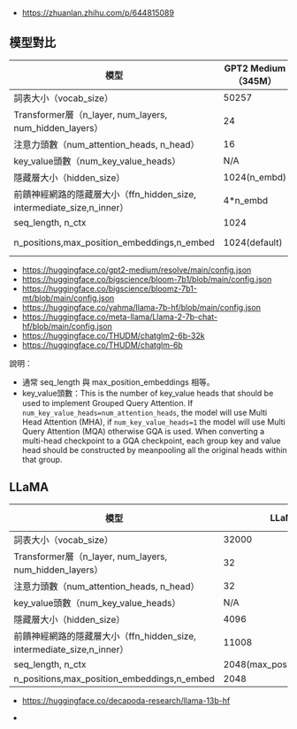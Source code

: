 - https://zhuanlan.zhihu.com/p/644815089

## 模型對比

| 模型                                                       | GPT2 Medium（345M） | Bloom-7b1                | LLaMA-7B                      | LLaMA2-7B                     | ChatGLM-6B  | ChatGLM2-6B |
| -------------------------------------------------------- | ----------------- | ------------------------ | ----------------------------- | ----------------------------- | ----------- | ----------- |
| 詞表大小（vocab_size）                                         | 50257             | 250880                   | 32000                         | 32000                         | 130528      | 65024       |
| Transformer層（n_layer, num_layers, num_hidden_layers）     | 24                | 30                       | 32                            | 32                            | 28          | 28          |
| 注意力頭數（num_attention_heads, n_head）                       | 16                | 32                       | 32                            | 32                            | 32          | 32          |
| key_value頭數（num_key_value_heads）                         | N/A               | N/A                      | N/A                           | N/A                           | N/A         | N/A         |
| 隱藏層大小（hidden_size）                                       | 1024(n_embd)      | 4096(n_embed)            | 4096                          | 4096                          | 4096        | 4096        |
| 前饋神經網路的隱藏層大小（ffn_hidden_size, intermediate_size,n_inner） | 4*n_embd          | 4 * hidden_size          | 11008                         | 11008                         | 16384       | 13696       |
| seq_length, n_ctx                                        | 1024              | 2048                     | 2048(max_position_embeddings) | 2048(max_position_embeddings) | 2048        | 32768       |
| n_positions,max_position_embeddings,n_embed              | 1024(default)     | 2048(4096,bloomz-7b1-hf) | 2048                          | 2048(4096,llama2-chat-hf)     | hidden_size | hidden_size |

- https://huggingface.co/gpt2-medium/resolve/main/config.json
- https://huggingface.co/bigscience/bloom-7b1/blob/main/config.json
- https://huggingface.co/bigscience/bloomz-7b1-mt/blob/main/config.json
- https://huggingface.co/yahma/llama-7b-hf/blob/main/config.json
- https://huggingface.co/meta-llama/Llama-2-7b-chat-hf/blob/main/config.json
- https://huggingface.co/THUDM/chatglm2-6b-32k
- https://huggingface.co/THUDM/chatglm-6b

說明：

- 通常 seq_length 與 max_position_embeddings 相等。
- key_value頭數：This is the number of key_value heads that should be used to implement Grouped Query Attention. If
  `num_key_value_heads=num_attention_heads`, the model will use Multi Head Attention (MHA), if
  `num_key_value_heads=1` the model will use Multi Query Attention (MQA) otherwise GQA is used. When
  converting a multi-head checkpoint to a GQA checkpoint, each group key and value head should be constructed
  by meanpooling all the original heads within that group.



## LLaMA

| 模型                                                       | LLaMA-7B                      | LLaMA-2-7B                    | LLaMA-13B | LLaMA-2-13B | LLaMA-30B | LLaMA-65B | LLaMA-2-70B |
| -------------------------------------------------------- | ----------------------------- | ----------------------------- | --------- | ----------- | --------- | --------- | ----------- |
| 詞表大小（vocab_size）                                         | 32000                         | 32000                         | 32000     | 32000       | 32000     | 32000     | 32000       |
| Transformer層（n_layer, num_layers, num_hidden_layers）     | 32                            | 32                            | 40        | 40          | 60        | 80        | 80          |
| 注意力頭數（num_attention_heads, n_head）                       | 32                            | 32                            | 40        | 40          | 52        | 64        | 64          |
| key_value頭數（num_key_value_heads）                         | N/A                           | 32                         | N/A       | 40          | N/A       | N/A       | 8           |
| 隱藏層大小（hidden_size）                                       | 4096                          | 4096                          | 5120      | 5120        | 6656      | 8192      | 8192        |
| 前饋神經網路的隱藏層大小（ffn_hidden_size, intermediate_size,n_inner） | 11008                         | 11008                         | 13824     | 13824       | 17920     | 22016     | 28672       |
| seq_length, n_ctx                                        | 2048(max_position_embeddings) | 2048(max_position_embeddings) | 2048      | N/A         | 2048      |           | N/A         |
| n_positions,max_position_embeddings,n_embed              | 2048                          | 2048(4096,llama2-chat-hf)     | N/A       | 4096        | N/A       | N/A       | 4096        |

- https://huggingface.co/decapoda-research/llama-13b-hf

- 
